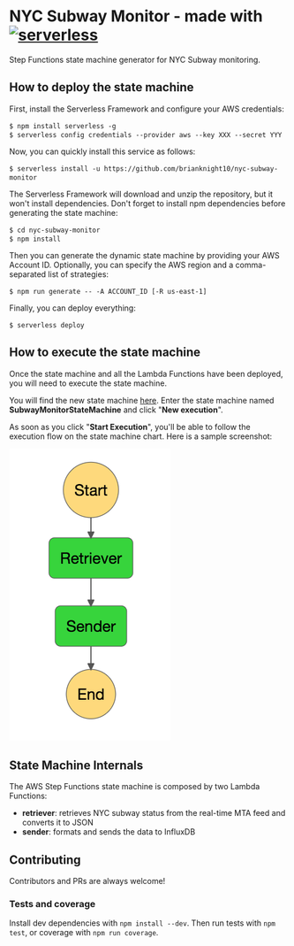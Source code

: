 # NYC Subway Monitor - made with [![serverless](http://public.serverless.com/badges/v3.svg)](http://www.serverless.com)
Step Functions state machine generator for NYC Subway monitoring.


## How to deploy the state machine

First, install the Serverless Framework and configure your AWS credentials:


```
$ npm install serverless -g
$ serverless config credentials --provider aws --key XXX --secret YYY
```

Now, you can quickly install this service as follows:

```
$ serverless install -u https://github.com/brianknight10/nyc-subway-monitor
```

The Serverless Framework will download and unzip the repository, but it won't install dependencies. Don't forget to install npm dependencies before generating the state machine:

```
$ cd nyc-subway-monitor
$ npm install
```

Then you can generate the dynamic state machine by providing your AWS Account ID. Optionally, you can specify the AWS region and a comma-separated list of strategies:

```
$ npm run generate -- -A ACCOUNT_ID [-R us-east-1]
```

Finally, you can deploy everything:

```
$ serverless deploy
```

## How to execute the state machine

Once the state machine and all the Lambda Functions have been deployed, you will need to execute the state machine.

You will find the new state machine [here](https://console.aws.amazon.com/states/). Enter the state machine named **SubwayMonitorStateMachine** and click "**New execution**".

As soon as you click "**Start Execution**", you'll be able to follow the execution flow on the state machine chart. Here is a sample screenshot:

![state-machine](state-machine-screenshot.png?raw=true)

## State Machine Internals

The AWS Step Functions state machine is composed by two Lambda Functions:

* **retriever**: retrieves NYC subway status from the real-time MTA feed and converts it to JSON
* **sender**: formats and sends the data to InfluxDB

## Contributing
Contributors and PRs are always welcome!

### Tests and coverage

Install dev dependencies with `npm install --dev`. Then run tests with `npm test`, or coverage with `npm run coverage`.